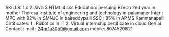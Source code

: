 SKILLS: 
1.c
2.Java 
3.HTML 
4.css
Education:
persuing BTech 2nd year in mother Theresa Institute of engineering and technology in palamaner
Inter : MPC with 92% in SMNJC in baireddypalli 
SSC : 85% in APMS Kammanapalli 
Cirtificates: 
1 . Robotics in IT
2. Virtual internship certificate in cloud Gen ai
Contact :
mail : 24hr1a30b9@gmail.com 
mobile: 8074520821

